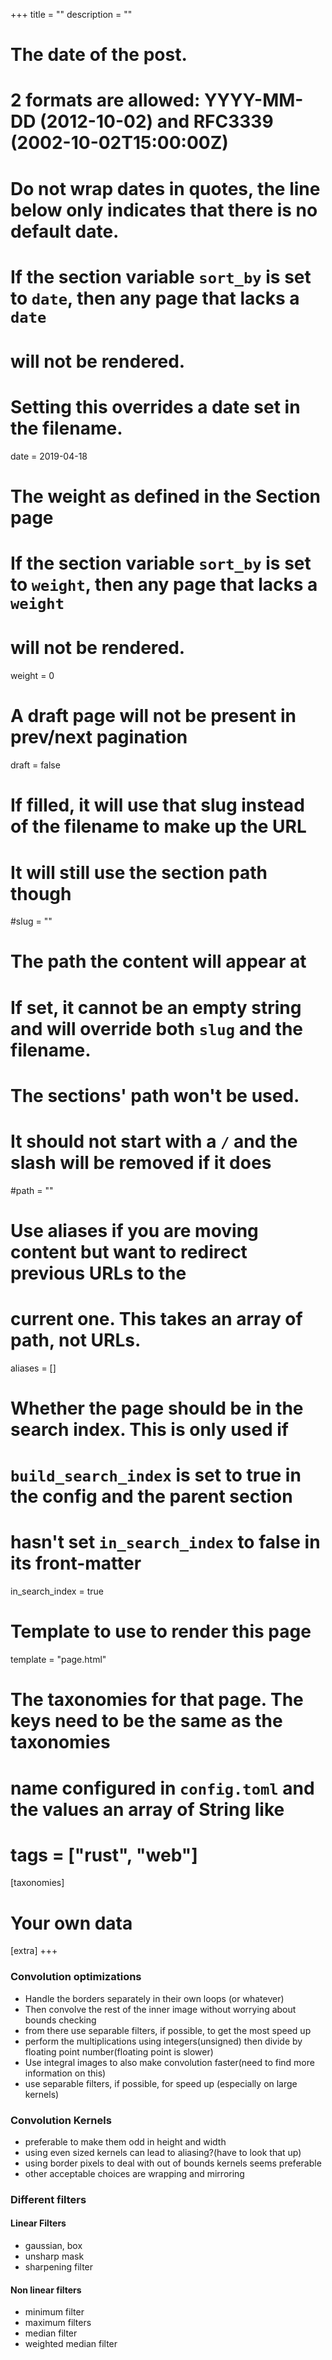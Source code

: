 +++
title = ""
description = ""

# The date of the post.
# 2 formats are allowed: YYYY-MM-DD (2012-10-02) and RFC3339 (2002-10-02T15:00:00Z)
# Do not wrap dates in quotes, the line below only indicates that there is no default date.
# If the section variable `sort_by` is set to `date`, then any page that lacks a `date`
# will not be rendered.
# Setting this overrides a date set in the filename.
date = 2019-04-18

# The weight as defined in the Section page
# If the section variable `sort_by` is set to `weight`, then any page that lacks a `weight`
# will not be rendered.
weight = 0

# A draft page will not be present in prev/next pagination
draft = false

# If filled, it will use that slug instead of the filename to make up the URL
# It will still use the section path though
#slug = ""

# The path the content will appear at
# If set, it cannot be an empty string and will override both `slug` and the filename.
# The sections' path won't be used.
# It should not start with a `/` and the slash will be removed if it does
#path = ""

# Use aliases if you are moving content but want to redirect previous URLs to the
# current one. This takes an array of path, not URLs.
aliases = []

# Whether the page should be in the search index. This is only used if
# `build_search_index` is set to true in the config and the parent section
# hasn't set `in_search_index` to false in its front-matter
in_search_index = true

# Template to use to render this page
template = "page.html"

# The taxonomies for that page. The keys need to be the same as the taxonomies
# name configured in `config.toml` and the values an array of String like
# tags = ["rust", "web"]
[taxonomies]

# Your own data
[extra]
+++

### Convolution optimizations

- Handle the borders separately in their own loops (or whatever)
- Then convolve the rest of the inner image without worrying about bounds checking
- from there use separable filters, if possible, to get the most speed up
- perform the multiplications using integers(unsigned) then divide by floating point number(floating point is slower)
- Use integral images to also make convolution faster(need to find more information on this)
- use separable filters, if possible, for speed up (especially on large kernels)

### Convolution Kernels

- preferable to make them odd in height and width
- using even sized kernels can lead to aliasing?(have to look that up)
- using border pixels to deal with out of bounds kernels seems preferable
- other acceptable choices are wrapping and mirroring

### Different filters

#### Linear Filters
- gaussian, box
- unsharp mask
- sharpening filter

#### Non linear filters
- minimum filter
- maximum filters
- median filter
- weighted median filter